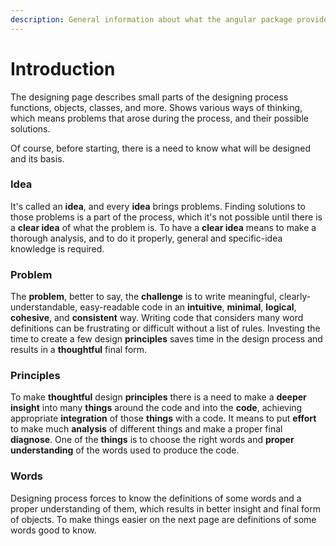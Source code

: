 ```yaml
---
description: General information about what the angular package provides.
---
```


# Introduction

The designing page describes small parts of the designing process functions, objects, classes, and more. Shows various ways of thinking, which means problems that arose during the process, and their possible solutions.

Of course, before starting, there is a need to know what will be designed and its basis.

### Idea

It's called an **idea**, and every **idea** brings problems. Finding solutions to those problems is a part of the process, which it's not possible until there is a **clear idea** of what the problem is. To have a **clear idea** means to make a thorough analysis, and to do it properly, general and specific-idea knowledge is required.

### Problem

The **problem**, better to say, the **challenge** is to write meaningful, clearly-understandable, easy-readable code in an **intuitive**, **minimal**, **logical**, **cohesive**, and **consistent** way. Writing code that considers many word definitions can be frustrating or difficult without a list of rules. Investing the time to create a few design **principles** saves time in the design process and results in a **thoughtful** final form.

### Principles

To make **thoughtful** design **principles** there is a need to make a **deeper** **insight** into many **things** around the code and into the **code**, achieving appropriate **integration** of those **things** with a code. It means to put **effort** to make much **analysis** of different things and make a proper final **diagnose**. One of the **things** is to choose the right words and **proper understanding** of the words used to produce the code.&#x20;

### Words

Designing process forces to know the definitions of some words and a proper understanding of them, which results in better insight and final form of objects. To make things easier on the next page are definitions of some words good to know.
